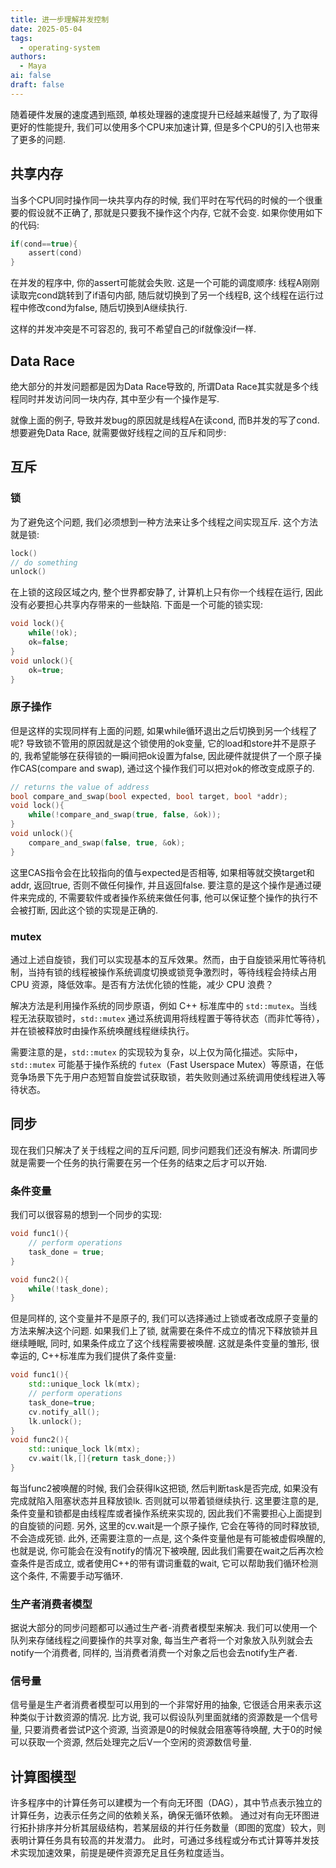 ```yaml
---
title: 进一步理解并发控制
date: 2025-05-04
tags:
  - operating-system
authors:
  - Maya
ai: false
draft: false
---
```

随着硬件发展的速度遇到瓶颈, 单核处理器的速度提升已经越来越慢了, 为了取得更好的性能提升, 我们可以使用多个CPU来加速计算, 但是多个CPU的引入也带来了更多的问题.

## 共享内存
当多个CPU同时操作同一块共享内存的时候, 我们平时在写代码的时候的一个很重要的假设就不正确了, 那就是只要我不操作这个内存, 它就不会变. 如果你使用如下的代码:

```c
if(cond==true){
	assert(cond)
}
```

在并发的程序中, 你的assert可能就会失败. 这是一个可能的调度顺序: 线程A刚刚读取完cond跳转到了if语句内部, 随后就切换到了另一个线程B, 这个线程在运行过程中修改cond为false, 随后切换到A继续执行.

这样的并发冲突是不可容忍的, 我可不希望自己的if就像没if一样. 

## Data Race
绝大部分的并发问题都是因为Data Race导致的, 所谓Data Race其实就是多个线程同时并发访问同一块内存, 其中至少有一个操作是写.

就像上面的例子, 导致并发bug的原因就是线程A在读cond, 而B并发的写了cond.
想要避免Data Race, 就需要做好线程之间的互斥和同步:

## 互斥

### 锁

为了避免这个问题, 我们必须想到一种方法来让多个线程之间实现互斥. 这个方法就是锁:

```c
lock()
// do something
unlock()
```

在上锁的这段区域之内, 整个世界都安静了, 计算机上只有你一个线程在运行, 因此没有必要担心共享内存带来的一些缺陷. 下面是一个可能的锁实现:

```c
void lock(){
	while(!ok);
	ok=false;
}
void unlock(){
	ok=true;
}
```

### 原子操作

但是这样的实现同样有上面的问题, 如果while循环退出之后切换到另一个线程了呢?
导致锁不管用的原因就是这个锁使用的ok变量, 它的load和store并不是原子的, 我希望能够在获得锁的一瞬间把ok设置为false, 因此硬件就提供了一个原子操作CAS(compare and swap), 通过这个操作我们可以把对ok的修改变成原子的.
```c
// returns the value of address
bool compare_and_swap(bool expected, bool target, bool *addr);
void lock(){
    while(!compare_and_swap(true, false, &ok));
}
void unlock(){
    compare_and_swap(false, true, &ok);
}
```
这里CAS指令会在比较指向的值与expected是否相等, 如果相等就交换target和addr, 返回true, 否则不做任何操作, 并且返回false.
要注意的是这个操作是通过硬件来完成的, 不需要软件或者操作系统来做任何事, 他可以保证整个操作的执行不会被打断, 因此这个锁的实现是正确的.


### mutex
通过上述自旋锁，我们可以实现基本的互斥效果。然而，由于自旋锁采用忙等待机制，当持有锁的线程被操作系统调度切换或锁竞争激烈时，等待线程会持续占用 CPU 资源，降低效率。是否有方法优化锁的性能，减少 CPU 浪费？

解决方法是利用操作系统的同步原语，例如 C++ 标准库中的 `std::mutex`。当线程无法获取锁时，`std::mutex` 通过系统调用将线程置于等待状态（而非忙等待），并在锁被释放时由操作系统唤醒线程继续执行。

需要注意的是，`std::mutex` 的实现较为复杂，以上仅为简化描述。实际中，`std::mutex` 可能基于操作系统的 `futex`（Fast Userspace Mutex）等原语，在低竞争场景下先于用户态短暂自旋尝试获取锁，若失败则通过系统调用使线程进入等待状态。


## 同步
现在我们只解决了关于线程之间的互斥问题, 同步问题我们还没有解决. 所谓同步就是需要一个任务的执行需要在另一个任务的结束之后才可以开始.


### 条件变量
我们可以很容易的想到一个同步的实现:
```c
void func1(){
	// perform operations
	task_done = true;
}

void func2(){
	while(!task_done);
}
```

但是同样的, 这个变量并不是原子的, 我们可以选择通过上锁或者改成原子变量的方法来解决这个问题. 如果我们上了锁, 就需要在条件不成立的情况下释放锁并且继续睡眠, 同时, 如果条件成立了这个线程需要被唤醒. 这就是条件变量的雏形, 很幸运的, C++标准库为我们提供了条件变量:

```cpp
void func1(){
	std::unique_lock lk(mtx);
	// perform operations
	task_done=true;
	cv.notify_all();
	lk.unlock();
}
void func2(){
	std::unique_lock lk(mtx);
	cv.wait(lk,[]{return task_done;})
}
```

每当func2被唤醒的时候, 我们会获得lk这把锁, 然后判断task是否完成, 如果没有完成就陷入阻塞状态并且释放锁lk. 否则就可以带着锁继续执行.
这里要注意的是, 条件变量和锁都是由线程库或者操作系统来实现的, 因此我们不需要担心上面提到的自旋锁的问题. 另外, 这里的cv.wait是一个原子操作, 它会在等待的同时释放锁, 不会造成死锁.
此外, 还需要注意的一点是, 这个条件变量他是有可能被虚假唤醒的, 也就是说, 你可能会在没有notify的情况下被唤醒, 因此我们需要在wait之后再次检查条件是否成立, 或者使用C++的带有谓词重载的wait, 它可以帮助我们循环检测这个条件, 不需要手动写循环.

### 生产者消费者模型

据说大部分的同步问题都可以通过生产者-消费者模型来解决. 我们可以使用一个队列来存储线程之间要操作的共享对象, 每当生产者将一个对象放入队列就会去notify一个消费者, 同样的, 当消费者消费一个对象之后也会去notify生产者.

### 信号量
信号量是生产者消费者模型可以用到的一个非常好用的抽象, 它很适合用来表示这种类似于计数资源的情况. 比方说, 我可以假设队列里面就绪的资源数是一个信号量, 只要消费者尝试P这个资源, 当资源是0的时候就会阻塞等待唤醒, 大于0的时候可以获取一个资源, 然后处理完之后V一个空闲的资源数信号量.

## 计算图模型

许多程序中的计算任务可以建模为一个有向无环图（DAG），其中节点表示独立的计算任务，边表示任务之间的依赖关系，确保无循环依赖。
通过对有向无环图进行拓扑排序并分析其层级结构，若某层级的并行任务数量（即图的宽度）较大，则表明计算任务具有较高的并发潜力。
此时，可通过多线程或分布式计算等并发技术实现加速效果，前提是硬件资源充足且任务粒度适当。

